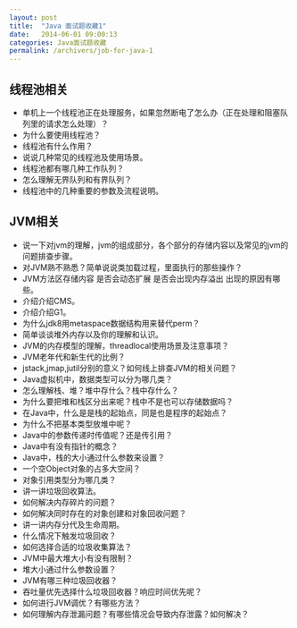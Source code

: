 ```yaml
---
layout: post
title:  "Java 面试题收藏1"
date:   2014-06-01 09:00:13
categories: Java面试题收藏
permalink: /archivers/job-for-java-1
---
```

## 线程池相关

* 单机上一个线程池正在处理服务，如果忽然断电了怎么办（正在处理和阻塞队列里的请求怎么处理）？
* 为什么要使用线程池？
* 线程池有什么作用？
* 说说几种常见的线程池及使用场景。
* 线程池都有哪几种工作队列？
* 怎么理解无界队列和有界队列？
* 线程池中的几种重要的参数及流程说明。

## JVM相关

* 说一下对jvm的理解，jvm的组成部分，各个部分的存储内容以及常见的jvm的问题排查步骤。
* 对JVM熟不熟悉？简单说说类加载过程，里面执行的那些操作？
* JVM方法区存储内容 是否会动态扩展 是否会出现内存溢出 出现的原因有哪些。
* 介绍介绍CMS。
* 介绍介绍G1。
* 为什么jdk8用metaspace数据结构用来替代perm？
* 简单谈谈堆外内存以及你的理解和认识。
* JVM的内存模型的理解，threadlocal使用场景及注意事项？
* JVM老年代和新生代的比例？
* jstack,jmap,jutil分别的意义？如何线上排查JVM的相关问题？
* Java虚拟机中，数据类型可以分为哪几类？
* 怎么理解栈、堆？堆中存什么？栈中存什么？
* 为什么要把堆和栈区分出来呢？栈中不是也可以存储数据吗？
* 在Java中，什么是是栈的起始点，同是也是程序的起始点？
* 为什么不把基本类型放堆中呢？
* Java中的参数传递时传值呢？还是传引用？
* Java中有没有指针的概念？
* Java中，栈的大小通过什么参数来设置？
* 一个空Object对象的占多大空间？
* 对象引用类型分为哪几类？
* 讲一讲垃圾回收算法。
* 如何解决内存碎片的问题？
* 如何解决同时存在的对象创建和对象回收问题？
* 讲一讲内存分代及生命周期。
* 什么情况下触发垃圾回收？
* 如何选择合适的垃圾收集算法？
* JVM中最大堆大小有没有限制？
* 堆大小通过什么参数设置？
* JVM有哪三种垃圾回收器？
* 吞吐量优先选择什么垃圾回收器？响应时间优先呢？
* 如何进行JVM调优？有哪些方法？
* 如何理解内存泄漏问题？有哪些情况会导致内存泄露？如何解决？
